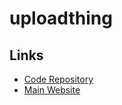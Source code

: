 # uploadthing

## Links

- [Code Repository](https://github.com/pingdotgg/uploadthing)
- [Main Website](https://uploadthing.com)
